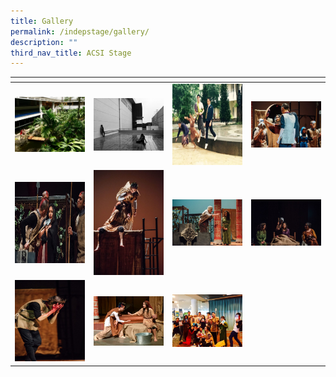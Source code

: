 ```yaml
---
title: Gallery
permalink: /indepstage/gallery/
description: ""
third_nav_title: ACSI Stage
---
```

<table>
<thead>
  <tr>
    <th style="width:200px"></th>
    <th style="width:200px"></th>
    <th style="width:200px"></th>
		<th style="width:200px"></th>
  </tr>
</thead>
<tbody>
  <tr>
    <td style ="text-align:center"><a href="/images/indep%201.jpeg"> <img src="/images/indep%201.jpeg" style="width:200px"></a></td>
    <td style ="text-align:center"><a href="/images/indep%202.jpeg"> <img src="/images/indep%202.jpeg" style="width:200px"></a></td>
    <td style ="text-align:center"><a href="/images/indep%203.jpeg"> <img src="/images/indep%203.jpeg" style="width:200px; height: 130px"></a></td>
    <td style ="text-align:center"><a href="/images/indep%204.jpeg"> <img src="/images/indep%204.jpeg" style="width:200px"></a></td>
  </tr>
   <tr>
    <td style ="text-align:center"><a href="/images/indep%205.jpeg"> <img src="/images/indep%205.jpeg" style="width:200px; height: 130px"></a></td>
    <td style ="text-align:center"><a href="/images/indep%206.jpeg"> <img src="/images/indep%206.jpeg" style="width:200px"></a></td>
		 <td style ="text-align:center"><a href="/images/indep%207.jpeg"> <img src="/images/indep%207.jpeg" style="width:200px"></a></td>
		 <td style ="text-align:center"><a href="/images/indep%208.jpeg"> <img src="/images/indep%208.jpeg" style="width:200px"></a></td>
  </tr>
	 <tr>
    <td style ="text-align:center"><a href="/images/indep%209.jpeg"> <img src="/images/indep%209.jpeg" style="width:200px; height: 130px"></a></td>
    <td style ="text-align:center"><a href="/images/indep%2010.jpeg"> <img src="/images/indep%2010.jpeg" style="width:200px"></a></td>
		 <td style ="text-align:center"><a href="/images/indep%2011.jpeg"> <img src="/images/indep%2011.jpeg" style="width:200px"></a></td>
  </tr>
</tbody>
</table>